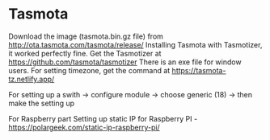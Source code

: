 # Tasmota

Download the image (tasmota.bin.gz file) from http://ota.tasmota.com/tasmota/release/
Installing Tasmota with Tasmotizer, it worked perfectly fine. Get the Tasmotizer at https://github.com/tasmota/tasmotizer
There is an exe file for window users.
For setting timezone, get the command at https://tasmota-tz.netlify.app/

For setting up a swith -> configure module -> choose generic (18) -> then make the setting up

For Raspberry part
Setting up static IP for Raspberry PI - https://polargeek.com/static-ip-raspberry-pi/
